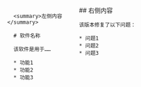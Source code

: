 <div style="display: flex;">

  <div style="width: 30%; margin-right: 20px;">
    
      <summary>左侧内容</summary>

      # 软件名称

      该软件是用于……

      * 功能1
      * 功能2
      * 功能3
    
  </div>

  <div style="width: 70%;">
    ## 右侧内容

    该版本修复了以下问题：

    * 问题1
    * 问题2
    * 问题3
  </div>

</div>
